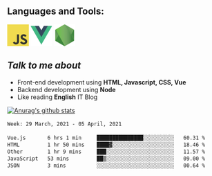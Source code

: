 ## **Languages and Tools:**      
<code><img height="50" src="https://raw.githubusercontent.com/github/explore/80688e429a7d4ef2fca1e82350fe8e3517d3494d/topics/javascript/javascript.png"></code>
<code><img height="50"  src="https://raw.githubusercontent.com/github/explore/80688e429a7d4ef2fca1e82350fe8e3517d3494d/topics/vue/vue.png"></code>
<code><img height="50"  src="https://raw.githubusercontent.com/github/explore/80688e429a7d4ef2fca1e82350fe8e3517d3494d/topics/nodejs/nodejs.png"></code>

## *Talk to me about*
- Front-end development using **HTML, Javascript, CSS, Vue**
- Backend development using **Node**
- Like reading **English** IT Blog    

[![Anurag's github stats](https://github-readme-stats.vercel.app/api?username=qdi5)](https://github.com/anuraghazra/github-readme-stats)    

<!--START_SECTION:waka-->
```text
Week: 29 March, 2021 - 05 April, 2021

Vue.js       6 hrs 1 min     ███████████████░░░░░░░░░░   60.31 % 
HTML         1 hr 50 mins    ████▓░░░░░░░░░░░░░░░░░░░░   18.46 % 
Other        1 hr 9 mins     ███░░░░░░░░░░░░░░░░░░░░░░   11.57 % 
JavaScript   53 mins         ██▒░░░░░░░░░░░░░░░░░░░░░░   09.00 % 
JSON         3 mins          ░░░░░░░░░░░░░░░░░░░░░░░░░   00.64 % 
```
<!--END_SECTION:waka-->
